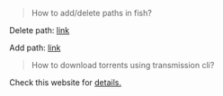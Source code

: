 > How to add/delete paths in fish?

Delete path: [link](https://superuser.com/questions/776008/how-to-remove-a-path-from-path-variable-in-fish#:~:text=Then%20delete%20it%20with%20set,work%20in%20any%20new%20sessions.)

Add path: [link](https://stackoverflow.com/questions/26208231/modifying-path-with-fish-shell)


> How to download torrents using transmission cli?

Check this website for [details.](https://cli-ck.io/transmission-cli-user-guide/)